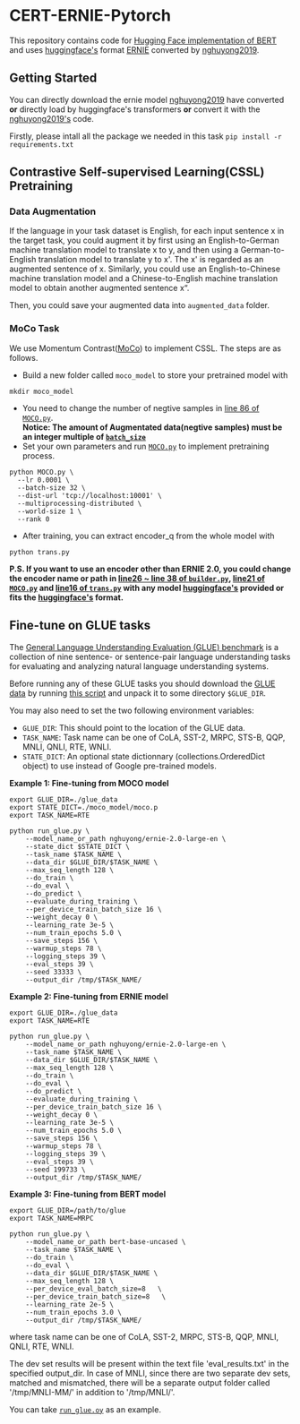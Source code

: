 # CERT-ERNIE-Pytorch

This repository contains code for [Hugging Face implementation of BERT](https://github.com/huggingface/transformers) and uses [huggingface's](https://github.com/huggingface/pytorch-transformers) format [ERNIE](https://github.com/PaddlePaddle/ERNIE) converted by [nghuyong2019](https://github.com/nghuyong/ERNIE-Pytorch).

## Getting Started
You can directly download the ernie model [nghuyong2019](https://github.com/nghuyong/ERNIE-Pytorch) have converted **or** directly load by huggingface's transformers  **or**  convert it with the [nghuyong2019's](https://github.com/nghuyong/ERNIE-Pytorch) code.

Firstly, please intall all the package we needed in this task
```pip install -r requirements.txt```




## Contrastive Self-supervised Learning(CSSL) Pretraining

### Data Augmentation
If the language in your task dataset is English, for each input sentence x in the target task, you could augment it by first using an English-to-German machine translation model to translate x to y, and then using a German-to-English translation model to translate y to x'. The x' is regarded as an augmented sentence of x. Similarly, you could use an English-to-Chinese machine translation model and a Chinese-to-English machine translation model to obtain another augmented sentence x“.

Then, you could save your augmented data into `augmented_data` folder.

### MoCo Task
We use Momentum Contrast([MoCo](https://arxiv.org/abs/1911.05722)) to implement CSSL. The steps are as follows.

* Build a new folder called `moco_model` to store your pretrained model with   
```shell
mkdir moco_model
```
* You need to change the number of negtive samples in [line 86 of `MOCO.py`](https://github.com/Ryanro/CERT-ERNIE-Pytorch/blob/master/MOCO.py#L88).   
**Notice: The amount of Augmentated data(negtive samples) must be an integer multiple of [`batch_size`](https://github.com/Ryanro/CERT-ERNIE-Pytorch/blob/master/MOCO.py#L44)**
* Set your own parameters and run [`MOCO.py`](https://github.com/Ryanro/CERT-ERNIE-Pytorch/blob/master/MOCO.py) to implement pretraining process.
```shell
python MOCO.py \
  --lr 0.0001 \
  --batch-size 32 \
  --dist-url 'tcp://localhost:10001' \
  --multiprocessing-distributed \
  --world-size 1 \
  --rank 0 
```
* After training, you can extract encoder_q from the whole model with    
```shell
python trans.py
```


__P.S. If you want to use an encoder other than ERNIE 2.0, you could change the encoder name or path in [line26 ~ line 38 of `builder.py`](https://github.com/Ryanro/CERT-ERNIE-Pytorch/blob/master/moco/builder.py#L26-L38), [line21 of `MOCO.py`](https://github.com/Ryanro/CERT-ERNIE-Pytorch/blob/master/MOCO.py#L221) and [line16 of `trans.py`](https://github.com/Ryanro/CERT-ERNIE-Pytorch/blob/master/trans.py#L16) with any model [huggingface's](https://github.com/huggingface/pytorch-transformers) provided or fits the [huggingface's](https://github.com/huggingface/pytorch-transformers) format.__




## Fine-tune on GLUE tasks
The [General Language Understanding Evaluation (GLUE) benchmark](https://gluebenchmark.com/) is a collection of nine sentence- or sentence-pair language understanding tasks for evaluating and analyzing natural language understanding systems.

Before running any of these GLUE tasks you should download the
[GLUE data](https://gluebenchmark.com/tasks) by running
[this script](https://gist.github.com/W4ngatang/60c2bdb54d156a41194446737ce03e2e)
and unpack it to some directory `$GLUE_DIR`.

You may also need to set the two following environment variables:

* `GLUE_DIR`: This should point to the location of the GLUE data.
* `TASK_NAME`: Task name can be one of CoLA, SST-2, MRPC, STS-B, QQP, MNLI, QNLI, RTE, WNLI. 
* `STATE_DICT`: An optional state dictionnary (collections.OrderedDict object) to use instead of Google pre-trained models.

__Example 1: Fine-tuning from MOCO model__

```shell
export GLUE_DIR=./glue_data
export STATE_DICT=./moco_model/moco.p
export TASK_NAME=RTE

python run_glue.py \
    --model_name_or_path nghuyong/ernie-2.0-large-en \
    --state_dict $STATE_DICT \
    --task_name $TASK_NAME \
    --data_dir $GLUE_DIR/$TASK_NAME \
    --max_seq_length 128 \
    --do_train \
    --do_eval \
    --do_predict \
    --evaluate_during_training \
    --per_device_train_batch_size 16 \
    --weight_decay 0 \
    --learning_rate 3e-5 \
    --num_train_epochs 5.0 \
    --save_steps 156 \
    --warmup_steps 78 \
    --logging_steps 39 \
    --eval_steps 39 \
    --seed 33333 \
    --output_dir /tmp/$TASK_NAME/
```

__Example 2: Fine-tuning from ERNIE model__

```shell
export GLUE_DIR=./glue_data
export TASK_NAME=RTE

python run_glue.py \
    --model_name_or_path nghuyong/ernie-2.0-large-en \
    --task_name $TASK_NAME \
    --data_dir $GLUE_DIR/$TASK_NAME \
    --max_seq_length 128 \
    --do_train \
    --do_eval \
    --do_predict \
    --evaluate_during_training \
    --per_device_train_batch_size 16 \
    --weight_decay 0 \
    --learning_rate 3e-5 \
    --num_train_epochs 5.0 \
    --save_steps 156 \
    --warmup_steps 78 \
    --logging_steps 39 \
    --eval_steps 39 \
    --seed 199733 \
    --output_dir /tmp/$TASK_NAME/
```

__Example 3: Fine-tuning from BERT model__

```shell
export GLUE_DIR=/path/to/glue
export TASK_NAME=MRPC

python run_glue.py \
    --model_name_or_path bert-base-uncased \
    --task_name $TASK_NAME \
    --do_train \
    --do_eval \
    --data_dir $GLUE_DIR/$TASK_NAME \
    --max_seq_length 128 \
    --per_device_eval_batch_size=8   \
    --per_device_train_batch_size=8   \
    --learning_rate 2e-5 \
    --num_train_epochs 3.0 \
    --output_dir /tmp/$TASK_NAME/
```

where task name can be one of CoLA, SST-2, MRPC, STS-B, QQP, MNLI, QNLI, RTE, WNLI.

The dev set results will be present within the text file 'eval_results.txt' in the specified output_dir. In case of MNLI, since there are two separate dev sets, matched and mismatched, there will be a separate output folder called '/tmp/MNLI-MM/' in addition to '/tmp/MNLI/'.

You can take [```run_glue.oy```](https://github.com/Ryanro/CERT-ERNIE-Pytorch/blob/master/run_glue.py) as an example.




